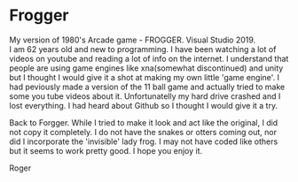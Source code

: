 # Frogger
My version of 1980's Arcade game - FROGGER.  Visual Studio 2019.  
I am 62 years old and new to programming.  I have been watching a lot of videos on youtube and reading a lot of info on the internet.
I understand that people are using game engines like xna(somewhat discontinued) and unity but I thought I would give it a shot at
making my own little 'game engine'. I had peviously made a version of the 11 ball game and actually tried to make some you tube videos
about it. Unfortunatelly my hard drive crashed and I lost everything.  I had heard about Github so I thought I would give it a try.

Back to Forgger.  While I tried to make it look and act like the original, I did not copy it completely.  I do not have the snakes or otters coming out,
nor did I incorporate the 'invisible' lady frog.  I may not have coded like others but it seems to work pretty good.  I hope you enjoy it.

Roger
